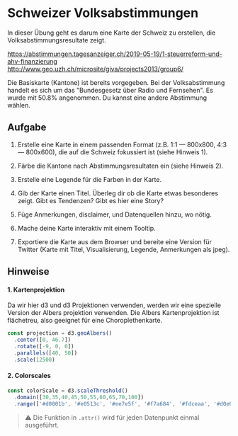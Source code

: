 
# Schweizer Volksabstimmungen

In dieser Übung geht es darum eine Karte der Schweiz zu erstellen, die Volksabstimmungsresultate zeigt.

https://abstimmungen.tagesanzeiger.ch/2019-05-19/1-steuerreform-und-ahv-finanzierung
http://www.geo.uzh.ch/microsite/giva/projects2013/group6/

Die Basiskarte (Kantone) ist bereits vorgegeben. Bei der Volksabstimmung handelt es sich um das "Bundesgesetz über Radio und Fernsehen". Es wurde mit 50.8% angenommen. Du kannst eine andere Abstimmung wählen.

## Aufgabe

1. Erstelle eine Karte in einem passenden Format (z.B. 1:1 — 800x800, 4:3 — 800x600), die auf die Schweiz fokussiert ist (siehe Hinweis 1).

2. Färbe die Kantone nach Abstimmungsresultaten ein (siehe Hinweis 2).

3. Erstelle eine Legende für die Farben in der Karte.

4. Gib der Karte einen Titel. Überleg dir ob die Karte etwas besonderes zeigt. Gibt es Tendenzen? Gibt es hier eine Story?

5. Füge Anmerkungen, disclaimer, und Datenquellen hinzu, wo nötig.

6. Mache deine Karte interaktiv mit einem Tooltip.

7. Exportiere die Karte aus dem Browser und bereite eine Version für Twitter (Karte mit Titel, Visualisierung, Legende, Anmerkungen als jpeg).

## Hinweise

#### 1. Kartenprojektion

Da wir hier d3 und d3 Projektionen verwenden, werden wir eine spezielle Version der Albers projektion verwenden. Die Albers Kartenprojektion ist flächetreu, also geeignet für eine Choroplethenkarte.

```js
const projection = d3.geoAlbers()
  .center([0, 46.7])
  .rotate([-9, 0, 0])
  .parallels([40, 50])
  .scale(12500)
```

#### 2. Colorscales

```js
const colorScale = d3.scaleThreshold()
  .domain([30,35,40,45,50,55,60,65,70,100])
  .range(['#d0001b', '#e0513c', '#ee7e5f', '#f7a684', '#fdceaa', '#d0e0af', '#a6c185', '#7da35b', '#538633', '#256900'])

```

> ⚠️ Die Funktion in `.attr()` wird für jeden Datenpunkt einmal ausgeführt.

